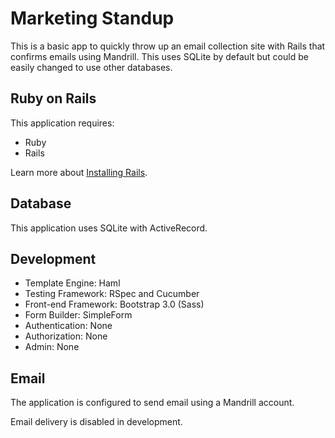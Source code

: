 Marketing Standup
=========

This is a basic app to quickly throw up an email collection site with Rails that confirms emails using Mandrill. This uses SQLite by default but could be easily changed to use other databases. 


Ruby on Rails
-------------

This application requires:

-   Ruby
-   Rails

Learn more about [Installing Rails](http://railsapps.github.io/installing-rails.html).

Database
--------

This application uses SQLite with ActiveRecord.

Development
-----------

-   Template Engine: Haml
-   Testing Framework: RSpec and Cucumber
-   Front-end Framework: Bootstrap 3.0 (Sass)
-   Form Builder: SimpleForm
-   Authentication: None
-   Authorization: None
-   Admin: None

Email
-----

The application is configured to send email using a Mandrill account.

Email delivery is disabled in development.


